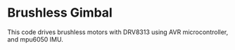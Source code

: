 # Brushless Gimbal
This code drives brushless motors with DRV8313 using AVR microcontroller, and mpu6050 IMU.
